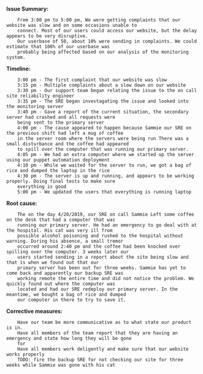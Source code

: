 __Issue Summary:__

        From 3:00 pm to 5:00 pm, We were getting complaints that our website was slow and on some occasions unable to 
        connect. Most of our users could access our website, but the delay appears to be very disruptive.
        Our userbase of 50, about 10% were sending in complaints. We could estimate that 100% of our userbase was 
        probably being affected based on our analysis of the monitoring system.

__Timeline:__

        3:00 pm - The first complaint that our website was slow
        3:15 pm - Multiple complaints about a slow down on our website
        3:30 pm - Our support team began relating the issue to the on call site reliability engineer
        3:35 pm - The SRE began investagating the issue and looked into the monitoring server
        3:40 pm - Gave a report of the current situation, the secondary server had crashed and all requests were 
        being sent to the primary server
        4:00 pm - The cause appeared to happen because Sammie our SRE on the previous shift had left a mug of coffee 
        in the server room where the servers were being run There was a small disturbance and the coffee had appeared 
        to spill over the computer that was running our primary server.
        4:05 pm - We had an extra computer where we started up the server using our puppet automation deployment
        4:10 pm - While we waited for the server to run, we got a bag of rice and dumped the laptop in the rice
        4:30 pm - The server is up and running, and appears to be working properly. Doing final tests to make sure 
        everything is good
        5:00 pm - We updated the users that everything is running laptop
__Root cause:__

        The on the day 4/20/2019, our SRE on call Sammie Left some coffee on the desk that had a computer that was
        running our primary server. He had an emergency to go deal with at the hospital. His cat was very ill from
        possible alcohol poisoning and rushed to the hospital without warning. During his absence, a small tremor
        occurred around 2:40 pm and the coffee had been knocked over spilling over the computer. 3 weeks later our
        users started sending in a report about the site being slow and that is when we found out that our 
        primary server has been out for three weeks. Sammie has yet to come back and apparently our backup SRE was
        working remote the entire time and did not notice the problem. We quickly found out where the computer was
        located and had our SRE redeploy our primary server. In the meantime, we bought a bag of rice and dumped 
        our computer in there to try to save it.
        
__Corrective measures:__

        Have our team be more communicative as to what state our product is in.
        Have all members of the team report that they are having an emergency and state how long they will be gone
        for
        Have all members work deligently and make sure that our website works properly
        TODO: fire the backup SRE for not checking our site for three weeks while Sammie was gone with his cat
